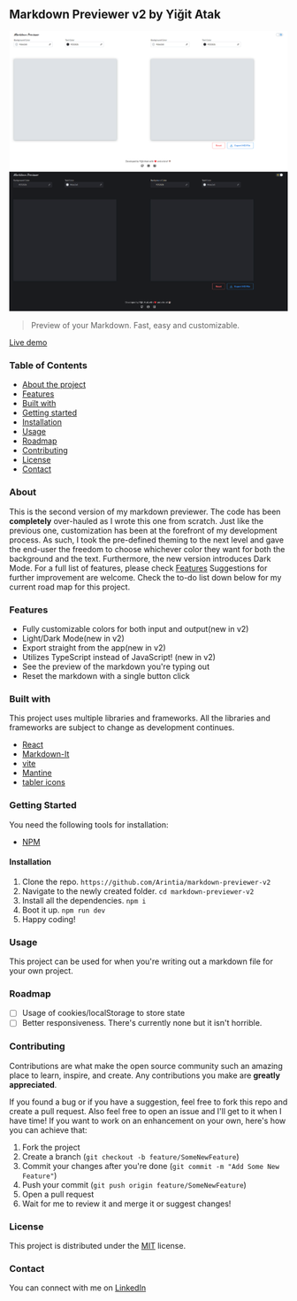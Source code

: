 ## Markdown Previewer v2 by Yiğit Atak
![Markdown Previewer v2](./src/assets/img/1.png)
![Markdown Previewer v2](./src/assets/img/2.png)

> Preview of your Markdown. Fast, easy and customizable.

[Live demo](https://amazing-semifreddo-6e9e1e.netlify.app/)

### Table of Contents
- [About the project](#about)
- [Features](#features)
- [Built with](#built-with)
- [Getting started](#getting-started)
- [Installation](#installation)
- [Usage](#installation)
- [Roadmap](#roadmap)
- [Contributing](#contributing)
- [License](#license)
- [Contact](#contact)

### About
This is the second version of my markdown previewer. The code has been **completely** over-hauled as I wrote this one from scratch. Just like the previous one, customization has been at the forefront of my development process. As such, I took the pre-defined theming to the next level and gave the end-user the freedom to choose whichever color they want for both the background and the text. Furthermore, the new version introduces Dark Mode. For a full list of features, please check [Features](#features) Suggestions for further improvement are welcome. Check the to-do list down below for my current road map for this project.

### Features
- Fully customizable colors for both input and output(new in v2)
- Light/Dark Mode(new in v2)
- Export straight from the app(new in v2)
- Utilizes TypeScript instead of JavaScript! (new in v2)
- See the preview of the markdown you're typing out
- Reset the markdown with a single button click


### Built with
This project uses multiple libraries and frameworks. All the libraries and frameworks are subject to change as development continues.
- [React](https://react.dev/)
- [Markdown-It](https://github.com/markdown-it/markdown-it)
- [vite](https://vitejs.dev/)
- [Mantine](https://mantine.dev/)
- [tabler icons](https://tabler-icons.io/)

### Getting Started
You need the following tools for installation:
- [NPM](https://www.npmjs.com/)

#### Installation
1. Clone the repo.
`https://github.com/Arintia/markdown-previewer-v2`
2. Navigate to the newly created folder.
`cd markdown-previewer-v2`
3. Install all the dependencies.
`npm i`
4. Boot it up.
`npm run dev`
5. Happy coding!

### Usage
This project can be used for when you're writing out a markdown file for your own project. 

### Roadmap
- [ ] Usage of cookies/localStorage to store state
- [ ] Better responsiveness. There's currently none but it isn't horrible.

### Contributing
Contributions are what make the open source community such an amazing place to learn, inspire, and create. Any contributions you make are **greatly appreciated**.

If you found a bug or if you have a suggestion, feel free to fork this repo and create a pull request. Also feel free to open an issue and I'll get to it when I have time! If you want to work on an enhancement on your own, here's how you can achieve that:

1. Fork the project
2. Create a branch (`git checkout -b feature/SomeNewFeature`)
3. Commit your changes after you're done (`git commit -m "Add Some New Feature"`)
4. Push your commit (`git push origin feature/SomeNewFeature`)
5. Open a pull request
6. Wait for me to review it and merge it or suggest changes!

### License
This project is distributed under the [MIT](https://choosealicense.com/licenses/mit/) license. 

### Contact
You can connect with me on [LinkedIn](https://www.linkedin.com/in/yigitatak/)